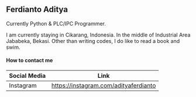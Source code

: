 ## Ferdianto Aditya

Currently Python & PLC/IPC Programmer. 

I am currently staying in Cikarang, Indonesia. In the middle of Industrial Area Jababeka, Bekasi. Other than writing codes, I do like to read a book and swim.

#### How to contact me

|  Social Media  | Link  |
|---|---|
|  Instagram |  https://instagram.com/adityaferdianto |
